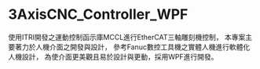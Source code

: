 # 3AxisCNC_Controller_WPF

使用ITRI開發之運動控制函示庫MCCL進行EtherCAT三軸雕刻機控制，
本專案主要著力於人機介面之開發與設計，
參考Fanuc數控工具機之實體人機進行軟體化人機設計，
為使介面更美觀且易於設計與更動，採用WPF進行開發。
